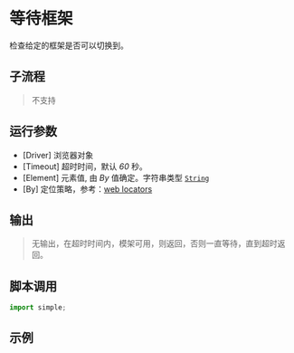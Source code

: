 # 等待框架
检查给定的框架是否可以切换到。

## 子流程
> 不支持


## 运行参数
* [Driver] 浏览器对象
* [Timeout] 超时时间，默认 *60* 秒。
* [Element] 元素值, 由 *By* 值确定。字符串类型 [`String`](../../types/String.md)
* [By] 定位策略，参考：[web locators](../../intro/webdriver/locators.md)


## 输出

> 无输出，在超时时间内，模架可用，则返回，否则一直等待，直到超时返回。


## 脚本调用

```python
import simple;

```

## 示例